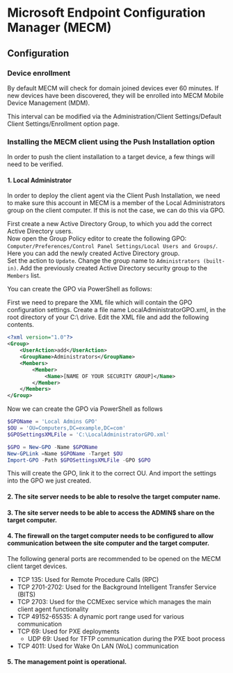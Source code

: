 # Microsoft Endpoint Configuration Manager (MECM)
## Configuration
### Device enrollment
By default MECM will check for domain joined devices ever 60 minutes. If new devices have been discovered, they will be enrolled into MECM Mobile Device Management (MDM).

This interval can be modified via the Administration/Client Settings/Default Client Settings/Enrollment option page.

### Installing the MECM client using the Push Installation option
In order to push the client installation to a target device, a few things will need to be verified.  

#### 1. Local Administrator  
In order to deploy the client agent via the Client Push Installation, we need to make sure this account in MECM is a member of the Local Administrators group on the client computer.
If this is not the case, we can do this via GPO.

First create a new Active Directory Group, to which you add the correct Active Directory users.  
Now open the Group Policy editor to create the following GPO: `Computer/Preferences/Control Panel Settings/Local Users and Groups/`. Here you can add the newly created Active Directory group.  
Set the action to `Update`. Change the group name to `Administrators (built-in)`. Add the previously created Active Directory security group to the `Members` list.  

You can create the GPO via PowerShell as follows:

First we need to prepare the XML file which will contain the GPO configuration settings.
Create a file name LocalAdministratorGPO.xml, in the root directory of your C:\ drive.
Edit the XML file and add the following contents.
```XML
<?xml version="1.0"?>
<Group>
    <UserAction>add</UserAction>
    <GroupName>Administrators</GroupName>
    <Members>
        <Member> 
            <Name>[NAME OF YOUR SECURITY GROUP]</Name>
        </Member>
    </Members>
</Group>
```

Now we can create the GPO via PowerShell as follows
```PowerShell
$GPOName = 'Local Admins GPO'
$OU = 'OU=Computers,DC=example,DC=com'
$GPOSettingsXMLFile = 'C:\LocalAdministratorGPO.xml'

$GPO = New-GPO -Name $GPOName
New-GPLink =Name $GPOName -Target $OU
Import-GPO -Path $GPOSettingsXMLFile -GPO $GPO
```

This will create the GPO, link it to the correct OU. And import the settings into the GPO we just created.


#### 2. The site server needs to be able to resolve the target computer name.  

#### 3. The site server needs to be able to access the ADMIN$ share on the target computer.  

#### 4. The firewall on the target computer needs to be configured to allow communication between the site computer and the target computer.  
The following general ports are recommended to be opened on the MECM client target devices.

- TCP 135: Used for Remote Procedure Calls (RPC)
- TCP 2701-2702: Used for the Background Intelligent Transfer Service (BITS)
- TCP 2703: Used for the CCMExec service which manages the main client agent functionality
- TCP 49152-65535: A dynamic port range used for various communication
- TCP 69: Used for PXE deployments
    - UDP 69: Used for TFTP communication during the PXE boot process
- TCP 4011: Used for Wake On LAN (WoL) communication

#### 5. The management point is operational.